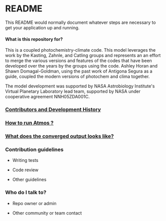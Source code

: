 # README #

This README would normally document whatever steps are necessary to get your application up and running.

#### What is this repository for? ####

This is a coupled photochemistry-climate code. This model leverages
the work by the Kasting, Zahnle, and Catling groups and represents an
an effort to merge the various versions and features of the codes
that have been developed over the years by the groups using the code. Ashley Horan and Shawn Domagal-Goldman, using the past work of Antigona Segura as a guide, coupled the modern versions of photochem and clima together.

The model development was supported by NASA Astrobiology Institute's  Virtual Planetary Laboratory lead team, supported by NASA under cooperative agreement NNH05ZDA001C.

### [Contributors and Development History](https://bitbucket.org/ravikopparapu/contributors/wiki/Contributors) ###

### [How to run Atmos ?](https://bitbucket.org/ravikopparapu/how-to-run-atmos/wiki/How%20to%20Run%20Atmos) ###

### [What does the converged output looks like?](https://bitbucket.org/ravikopparapu/output-examples/wiki/Converged%20Output%20Examples) ###


### Contribution guidelines ###

* Writing tests

* Code review

* Other guidelines

### Who do I talk to? ###

* Repo owner or admin

* Other community or team contact